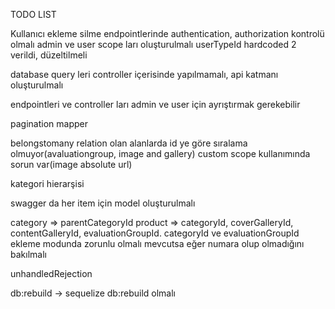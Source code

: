TODO LIST

Kullanıcı ekleme silme endpointlerinde authentication, authorization kontrolü olmalı
admin ve user scope ları oluşturulmalı
userTypeId hardcoded 2 verildi, düzeltilmeli

database query leri controller içerisinde yapılmamalı, api katmanı oluşturulmalı

endpointleri ve controller ları admin ve user için ayrıştırmak gerekebilir

pagination mapper

belongstomany relation olan alanlarda id ye göre sıralama olmuyor(avaluationgroup, image and gallery)
custom scope kullanımında sorun var(image absolute url)


kategori hierarşisi

swagger da her item için model oluşturulmalı

category => parentCategoryId
product => categoryId, coverGalleryId, contentGalleryId, evaluationGroupId. categoryId ve evaluationGroupId ekleme modunda zorunlu olmalı
mevcutsa eğer numara olup olmadığını bakılmalı

unhandledRejection


db:rebuild -> sequelize db:rebuild olmalı
